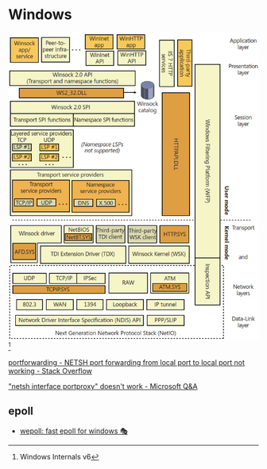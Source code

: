 # Windows
![](images/README/image.png)[^winter]

[portforwarding - NETSH port forwarding from local port to local port not working - Stack Overflow](https://stackoverflow.com/questions/24646165/netsh-port-forwarding-from-local-port-to-local-port-not-working)

["netsh interface portproxy" doesn't work - Microsoft Q&A](https://learn.microsoft.com/en-us/answers/questions/189038/netsh-interface-portproxy-doesnt-work)

## epoll
- [wepoll: fast epoll for windows 🎭](https://github.com/piscisaureus/wepoll)


[^winter]: Windows Internals v6